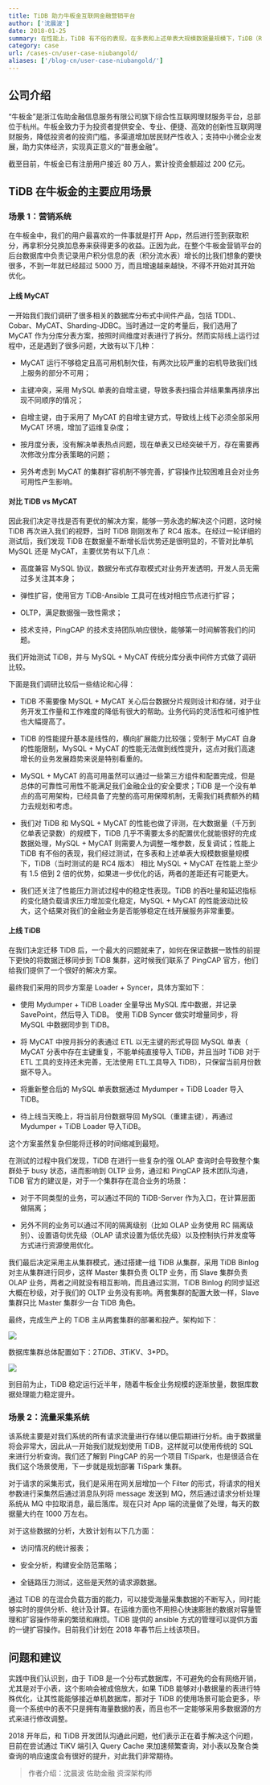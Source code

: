 ```yaml
---
title: TiDB 助力牛板金互联网金融营销平台
author: ['沈晨波']
date: 2018-01-25
summary: 在性能上，TiDB 有不俗的表现，在多表和上述单表大规模数据量规模下，TiDB（RC4 版本） 相比 MySQL + MyCAT 在性能上至少有 1.5 倍到 2 倍的优势。
category: case
url: /cases-cn/user-case-niubangold/
aliases: ['/blog-cn/user-case-niubangold/']
---
```


## 公司介绍
“牛板金”是浙江佐助金融信息服务有限公司旗下综合性互联网理财服务平台，总部位于杭州。牛板金致力于为投资者提供安全、专业、便捷、高效的创新性互联网理财服务，降低投资者的投资门槛，多渠道增加居民财产性收入；支持中小微企业发展，助力实体经济，实现真正意义的“普惠金融”。

截至目前，牛板金已有注册用户接近 80 万人，累计投资金额超过 200 亿元。

## TiDB 在牛板金的主要应用场景

### 场景 1：营销系统

在牛板金中，我们的用户最喜欢的一件事就是打开 App，然后进行签到获取积分，再拿积分兑换加息券来获得更多的收益。正因为此，在整个牛板金营销平台的后台数据库中负责记录用户积分信息的表（积分流水表）增长的比我们想象的要快很多，不到一年就已经超过 5000 万，而且增速越来越快，不得不开始对其开始优化。

#### 上线 MyCAT

一开始我们我们调研了很多相关的数据库分布式中间件产品，包括 TDDL、Cobar、MyCAT、Sharding-JDBC。当时通过一定的考量后，我们选用了 MyCAT 作为分库分表方案，按照时间维度对表进行了拆分。然而实际线上运行过程中，还是遇到了很多问题，大致有以下几种：

+ MyCAT 运行不够稳定且高可用机制欠佳，有两次比较严重的宕机导致我们线上服务的部分不可用；

+ 主键冲突，采用 MySQL 单表的自增主键，导致多表扫描合并结果集再排序出现不同顺序的情况；

+ 自增主键，由于采用了 MyCAT 的自增主键方式，导致线上线下必须全部采用 MyCAT 环境，增加了运维复杂度；

+ 按月度分表，没有解决单表热点问题，现在单表又已经突破千万，存在需要再次修改分库分表策略的问题；

+ 另外考虑到 MyCAT 的集群扩容机制不够完善，扩容操作比较困难且会对业务可用性产生影响。


#### 对比 TiDB vs MyCAT

因此我们决定寻找是否有更优的解决方案，能够一劳永逸的解决这个问题，这时候 TiDB 再次进入我们的视野，当时 TiDB 刚刚发布了 RC4 版本。在经过一轮详细的测试后，我们发现 TiDB 在数据量不断增长后优势还是很明显的，不管对比单机 MySQL 还是 MyCAT，主要优势有以下几点：

+ 高度兼容 MySQL 协议，数据分布式存取模式对业务开发透明，开发人员无需过多关注其本身；

+ 弹性扩容，使用官方 TiDB-Ansible 工具可在线对相应节点进行扩容；

+ OLTP，满足数据强一致性需求；

+ 技术支持，PingCAP 的技术支持团队响应很快，能够第一时间解答我们的问题。

我们开始测试 TiDB，并与 MySQL + MyCAT 传统分库分表中间件方式做了调研比较。

下面是我们调研比较后一些结论和心得：

+ TiDB 不需要像 MySQL + MyCAT 关心后台数据分片规则设计和存储，对于业务开发工作量和工作难度的降低有很大的帮助。业务代码的灵活性和可维护性也大幅提高了。

+ TiDB 的性能提升基本是线性的，横向扩展能力比较强；受制于 MyCAT 自身的性能限制，MySQL + MyCAT 的性能无法做到线性提升，这点对我们高速增长的业务发展趋势来说是特别看重的。

+ MySQL + MyCAT 的高可用虽然可以通过一些第三方组件和配置完成，但是总体的可靠性可用性不能满足我们金融企业的安全要求；TiDB 是一个没有单点的高可用架构，已经具备了完整的高可用保障机制，无需我们耗费额外的精力去规划和考虑。

+ 我们对 TiDB 和 MySQL + MyCAT 的性能也做了评测，在大数据量（千万到亿单表记录数）的规模下，TiDB 几乎不需要太多的配置优化就能很好的完成数据处理，MySQL + MyCAT 则需要人为调整一堆参数，反复调试；性能上 TiDB 有不俗的表现，我们经过测试，在多表和上述单表大规模数据量规模下，TiDB（当时测试的是 RC4 版本） 相比 MySQL + MyCAT 在性能上至少有 1.5 倍到 2 倍的优势，如果进一步优化的话，两者的差距还有可能更大。

+ 我们还关注了性能压力测试过程中的稳定性表现。TiDB 的吞吐量和延迟指标的变化随负载请求压力增加变化稳定，MySQL + MyCAT 的性能波动比较大，这个结果对我们的金融业务是否能够稳定在线开展服务非常重要。

#### 上线 TiDB

在我们决定迁移 TiDB 后，一个最大的问题就来了，如何在保证数据一致性的前提下更快的将数据迁移同步到 TiDB 集群，这时候我们联系了 PingCAP 官方，他们给我们提供了一个很好的解决方案。

最终我们采用的同步方案是 Loader + Syncer，具体方案如下：

+ 使用 Mydumper + TiDB Loader 全量导出 MySQL 库中数据，并记录 SavePoint，然后导入 TiDB。
使用 TiDB Syncer 做实时增量同步，将 MySQL 中数据同步到 TiDB。

+ 将 MyCAT 中按月拆分的表通过 ETL 以无主键的形式导回 MySQL 单表（ MyCAT 分表中存在主键重复，不能单纯直接导入 TiDB，并且当时 TiDB 对于 ETL 工具的支持还未完善，无法使用 ETL工具导入 TiDB），只保留当前月份数据不导入。

+ 将重新整合后的 MySQL 单表数据通过 Mydumper + TiDB Loader 导入 TiDB。

+ 待上线当天晚上，将当前月份数据导回 MySQL（重建主键），再通过 Mydumper + TiDB Loader 导入TiDB。

这个方案虽然复杂但能将迁移的时间缩减到最短。

在测试的过程中我们发现，TiDB 在进行一些复杂的强 OLAP 查询时会导致整个集群处于 busy 状态，进而影响到 OLTP 业务，通过和 PingCAP 技术团队沟通，TiDB 官方的建议是，对于一个集群存在混合业务的场景：

+ 对于不同类型的业务，可以通过不同的 TiDB-Server 作为入口，在计算层面做隔离；

+ 另外不同的业务可以通过不同的隔离级别（比如 OLAP 业务使用 RC 隔离级别）、设置语句优先级（OLAP 请求设置为低优先级）以及控制执行并发度等方式进行资源使用优化。

我们最后决定采用主从集群模式，通过搭建一组 TiDB 从集群，采用 TiDB Binlog 对主从集群进行同步，这样 Master 集群负责 OLTP 业务，而 Slave 集群负责 OLAP 业务，两者之间就没有相互影响，而且通过实测，TiDB Binlog 的同步延迟大概在秒级，对于我们的 OLTP 业务没有影响。两套集群的配置大致一样，Slave 集群只比 Master 集群少一台 TiDB 角色。

最终，完成生产上的 TiDB 主从两套集群的部署和投产。架构如下：

![](http://upload-images.jianshu.io/upload_images/542677-efa8941cca7e4300.png?imageMogr2/auto-orient/strip%7CimageView2/2/w/1240)

数据库集群总体配置如下：2*TiDB、3*TiKV、3*PD。

![](http://upload-images.jianshu.io/upload_images/542677-fbda99399fb5cc2c.png?imageMogr2/auto-orient/strip%7CimageView2/2/w/1240)

到目前为止，TiDB 稳定运行近半年，随着牛板金业务规模的逐渐放量，数据库数据处理能力稳定提升。

### 场景 2：流量采集系统

该系统主要是对我们系统的所有请求流量进行存储以便后期进行分析。由于数据量将会非常大，因此从一开始我们就规划使用 TiDB，这样就可以使用传统的 SQL 来进行分析查询。我们还了解到 PingCAP 的另一个项目 TiSpark，也是很适合在我们这个场景使用，下一步就是规划部署 TiSpark 集群。

对于请求的采集形式，我们是采用在网关层增加一个 Filter 的形式，将请求的相关参数进行采集然后通过消息队列将 message 发送到 MQ，然后通过请求分析处理系统从 MQ 中拉取消息，最后落库。现在只对 App 端的流量做了处理，每天的数据量大约在 1000 万左右。

对于这些数据的分析，大致计划有以下几方面：

+ 访问情况的统计报表；

+ 安全分析，构建安全防范策略；

+ 全链路压力测试，这些是天然的请求源数据。

通过 TiDB 的在混合负载方面的能力，可以接受海量采集数据的不断写入，同时能够实时的提供分析、统计及计算。在运维方面也不用担心快速膨胀的数据对容量管理和扩容操作带来的繁琐和麻烦。TiDB 提供的 ansible 方式的管理可以提供方面的一键扩容操作。目前我们计划在 2018 年春节后上线该项目。

## 问题和建议

实践中我们认识到，由于 TiDB 是一个分布式数据库，不可避免的会有网络开销，尤其是对于小表，这个影响会被成倍放大，如果 TiDB 能够对小数据量的表进行特殊优化，让其性能能够接近单机数据库，那对于 TiDB 的使用场景可能会更多，毕竟一个系统中的表不只是拥有海量数据的表，而且也不一定能够采用多数据源的方式来进行修改调整。

2018 开年后，和 TiDB 开发团队沟通此问题，他们表示正在着手解决这个问题，目前在尝试通过 TiKV 端引入 Query Cache 来加速频繁查询，对小表以及聚合类查询的响应速度会有很好的提升，对此我们非常期待。

> 作者介绍：沈晨波 佐助金融 资深架构师
